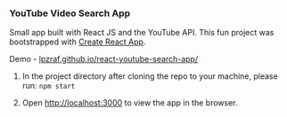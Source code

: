 ### YouTube Video Search App
Small app built with React JS and the YouTube API. This fun project was bootstrapped with [Create React App](https://github.com/facebook/create-react-app).

Demo - [lpzraf.github.io/react-youtube-search-app/](https://lpzraf.github.io/react-youtube-search-app/)

1. In the project directory after cloning the repo to your machine, please run: `npm start`

2. Open [http://localhost:3000](http://localhost:3000) to view the app in the browser.
